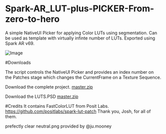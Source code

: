 # Spark-AR_LUT-plus-PICKER-From-zero-to-hero
A simple NativeUI Picker for applying Color LUTs using segmentation. Can be used as template with virtually infinte number of LUTs. Exported using Spark AR v69.

![Image](https://github.com/otaodofino/Spark-AR_LUT-plus-PICKER-From-zero-to-hero/blob/master/Simple_LUTPICKER.png)

#Downloads

The script controls the NativeUI Picker and provides an index number on the Patches stage which changes the CurrentFrame on a Texture Sequence.

Download the complete project. [master.zip](https://github.com/otaodofino/Spark-AR_LUT-plus-PICKER-From-zero-to-hero/blob/master/master.zip)

Download the LUTS.PSD [master.zip](https://github.com/otaodofino/Spark-AR_LUT-plus-PICKER-From-zero-to-hero/blob/master/LUTS_FINO.psd)

#Credits
It contains FastColorLUT from Posit Labs.
https://github.com/positlabs/spark-lut-patch
Thank you, Josh, for all of them.

prefectly clear neutral.png provided by @ju.mooney 



